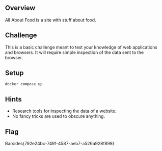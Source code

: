 ## Overview

All About Food is a site with stuff about food.

## Challenge

This is a basic challenge meant to test your knowledge of web applications and
browsers.  It will require simple inspection of the data sent to the browser.

## Setup

`docker compose up`

## Hints

- Research tools for inspecting the data of a website.
- No fancy tricks are used to obscure anything.

## Flag

Barsides{792e24bc-749f-4587-aeb7-a526a928f898}

